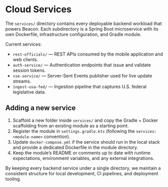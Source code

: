 # Cloud Services

The `services/` directory contains every deployable backend workload that powers
Beacon. Each subdirectory is a Spring Boot microservice with its own Dockerfile,
infrastructure configuration, and Gradle module.

Current services:

- `rest-officials/` &mdash; REST APIs consumed by the mobile application and web clients.
- `auth-service/` &mdash; Authentication endpoints that issue and validate session tokens.
- `sse-service/` &mdash; Server-Sent Events publisher used for live update streams.
- `ingest-usa-fed/` &mdash; Ingestion pipeline that captures U.S. federal legislative data.

## Adding a new service

1. Scaffold a new folder inside `services/` and copy the Gradle + Docker
   scaffolding from an existing module as a starting point.
2. Register the module in `settings.gradle.kts` (following the
   `services:<module-name>` convention).
3. Update `docker-compose.yml` if the service should run in the local stack and
   provide a dedicated Dockerfile in the module directory.
4. Keep the module’s README or comments up to date with runtime expectations,
   environment variables, and any external integrations.

By keeping every backend service under a single directory, we maintain a
consistent structure for local development, CI pipelines, and deployment
tooling.
